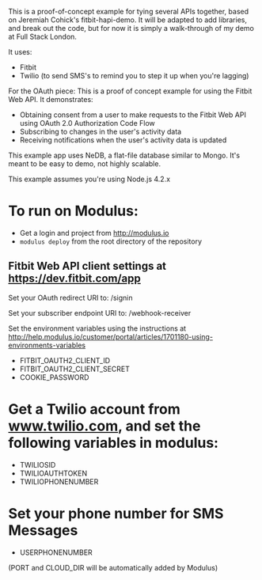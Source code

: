 This is a proof-of-concept example for tying several APIs together, based on Jeremiah Cohick's fitbit-hapi-demo.  It will be adapted to add libraries, and break out the code, but for now it is simply a walk-through of my demo at Full Stack London.

It uses:
- Fitbit
- Twilio (to send SMS's to remind you to step it up when you're lagging)

For the OAuth piece:
This is a proof of concept example for using the Fitbit Web API. It demonstrates:
- Obtaining consent from a user to make requests to the Fitbit Web API using OAuth 2.0 Authorization Code Flow
- Subscribing to changes in the user's activity data
- Receiving notifications when the user's activity data is updated

This example app uses NeDB, a flat-file database similar to Mongo. It's meant to be easy to demo, not highly scalable.

This example assumes you're using Node.js 4.2.x

# To run on Modulus:
- Get a login and project from http://modulus.io
- `modulus deploy` from the root directory of the repository

## Fitbit Web API client settings at https://dev.fitbit.com/app

Set your OAuth redirect URI to:
<your modulus server here>/signin

Set your subscriber endpoint URI to:
<your modulus server here>/webhook-receiver

Set the environment variables using the instructions at http://help.modulus.io/customer/portal/articles/1701180-using-environments-variables
- FITBIT_OAUTH2_CLIENT_ID
- FITBIT_OAUTH2_CLIENT_SECRET
- COOKIE_PASSWORD

# Get a Twilio account from www.twilio.com, and set the following variables in modulus:
- TWILIOSID
- TWILIOAUTHTOKEN
- TWILIOPHONENUMBER

# Set your phone number for SMS Messages
- USERPHONENUMBER

(PORT and CLOUD_DIR will be automatically added by Modulus)

